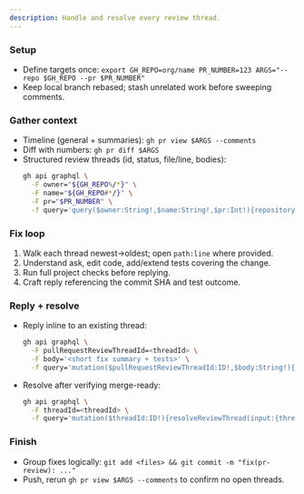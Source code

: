 ```yaml
---
description: Handle and resolve every review thread.
---
```


### Setup
- Define targets once: `export GH_REPO=org/name PR_NUMBER=123 ARGS="--repo $GH_REPO --pr $PR_NUMBER"`
- Keep local branch rebased; stash unrelated work before sweeping comments.

### Gather context
- Timeline (general + summaries): `gh pr view $ARGS --comments`
- Diff with numbers: `gh pr diff $ARGS`
- Structured review threads (id, status, file/line, bodies):
  ```bash
  gh api graphql \
    -F owner="${GH_REPO%/*}" \
    -F name="${GH_REPO#*/}" \
    -F pr="$PR_NUMBER" \
    -f query='query($owner:String!,$name:String!,$pr:Int!){repository(owner:$owner,name:$name){pullRequest(number:$pr){reviewThreads(first:100){nodes{id isResolved isOutdated comments(first:20){nodes{id databaseId body url path originalLine line startLine originalStartLine author{login}}}}}}}}'
  ```

### Fix loop
1. Walk each thread newest→oldest; open `path:line` where provided.
2. Understand ask, edit code, add/extend tests covering the change.
3. Run full project checks before replying.
4. Craft reply referencing the commit SHA and test outcome.

### Reply + resolve
- Reply inline to an existing thread:
  ```bash
  gh api graphql \
    -F pullRequestReviewThreadId=<threadId> \
    -F body='<short fix summary + tests>' \
    -f query='mutation($pullRequestReviewThreadId:ID!,$body:String!){addPullRequestReviewThreadReply(input:{pullRequestReviewThreadId:$pullRequestReviewThreadId,body:$body}){comment{id url}}}'
  ```
- Resolve after verifying merge-ready:
  ```bash
  gh api graphql \
    -F threadId=<threadId> \
    -f query='mutation($threadId:ID!){resolveReviewThread(input:{threadId:$threadId}){thread{id isResolved}}}'
  ```

### Finish
- Group fixes logically: `git add <files> && git commit -m "fix(pr-review): ..."`
- Push, rerun `gh pr view $ARGS --comments` to confirm no open threads.
